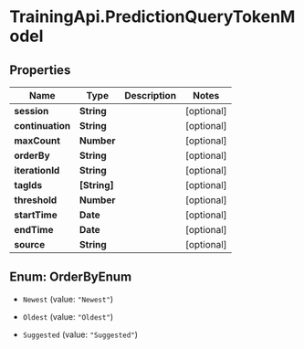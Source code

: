 # TrainingApi.PredictionQueryTokenModel

## Properties
Name | Type | Description | Notes
------------ | ------------- | ------------- | -------------
**session** | **String** |  | [optional] 
**continuation** | **String** |  | [optional] 
**maxCount** | **Number** |  | [optional] 
**orderBy** | **String** |  | [optional] 
**iterationId** | **String** |  | [optional] 
**tagIds** | **[String]** |  | [optional] 
**threshold** | **Number** |  | [optional] 
**startTime** | **Date** |  | [optional] 
**endTime** | **Date** |  | [optional] 
**source** | **String** |  | [optional] 


<a name="OrderByEnum"></a>
## Enum: OrderByEnum


* `Newest` (value: `"Newest"`)

* `Oldest` (value: `"Oldest"`)

* `Suggested` (value: `"Suggested"`)





